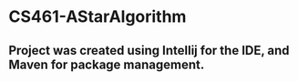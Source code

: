 # CS461-AStarAlgorithm

## Project was created using Intellij for the IDE, and Maven for package management.
